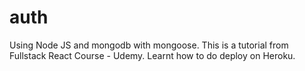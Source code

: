 # auth
Using Node JS and mongodb with mongoose. 
This is a tutorial from Fullstack React Course - Udemy. 
Learnt how to do deploy on Heroku. 
